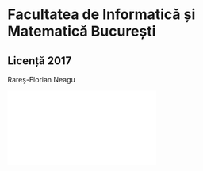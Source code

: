 Facultatea de Informatică și Matematică București
===
Licență 2017
---

Rareș-Florian Neagu

![Fișier PDF](main.pdf)